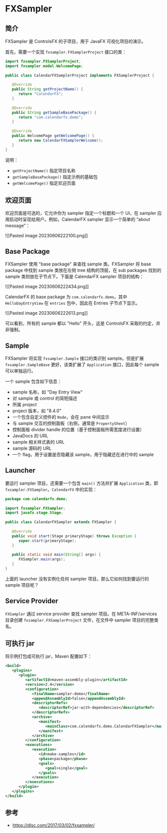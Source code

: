 # FXSampler

## 简介

FXSampler 是 ControlsFX 的子项目，用于 JavaFX 可视化项目的演示。

首先，需要一个实现 `fxsampler.FXSamplerProject` 接口的类：

```java
import fxsampler.FXSamplerProject;
import fxsampler.model.WelcomePage;
 
public class CalendarFXSamplerProject implements FXSamplerProject {
 
   @Override
   public String getProjectName() {
      return "CalendarFX";
   }
 
   @Override
   public String getSampleBasePackage() {
      return "com.calendarfx.demo";
   }
 
   @Override
   public WelcomePage getWelcomePage() {
      return new CalendarFXSamplerWelcome();
   }
}
```

说明：

- `getProjectName()` 指定项目名称
- `getSampleBasePackage()` 指定示例的基础包
- `getWelcomePage()` 指定欢迎页面

## 欢迎页面

欢迎页面是可选的，它允许你为 sampler 指定一个标题和一个 UI，在 sampler 应用启动时呈现给用户。例如，CalendarFX sampler 显示一个简单的 “about message”：

![[Pasted image 20230606222100.png]]

## Base Package

FXSampler 使用 "base package" 来查找 sample 类。FXSampler 将 base package 中找到 sample 类放在左侧 tree 结构的顶层，在 sub packages 找到的 sample 类则放在子节点下。下面是 CalendarFX sampler 项目的结构：

![[Pasted image 20230606222434.png]]

CalendarFX 的 base package 为 `com.calendarfx.demo`，其中 `HelloDayEntryView` 在 `entries` 包中，因此在 Entries 子节点下显示。

![[Pasted image 20230606222613.png]]

可以看到，所有的 sample 都以 "Hello" 开头，这是 ControlsFX 采取的约定，并非强制。

## Sample

FXSampler 将实现 `fxsampler.Sample` 接口的类识别 sample。但是扩展 `fxsampler.SampleBase` 更好，该类扩展了 `Application` 接口，因此每个 sample 可以单独运行。

一个 sample 包含如下信息：

- sample 名称，如 "Day Entry View"
- 对 sample 或 control 的简短描述
- 所属 project
- project 版本，如 "8.4.0"
- 一个包含自定义控件的 `Node`，会在 pane 中间显示
- 与 sample 交互的控制面板（右侧，通常是 `PropertySheet`）
- 控制面板 divider handle 的位置（基于控制面板所需宽度进行设置）
- JavaDocs 的 URL
- sample 相关样式表的 URL
- sample 源码的 URL
- 一个 flag，用于设置是否隐藏该 sample，用于隐藏还在进行中的 sample

## Launcher

要运行 sampler 项目，还需要一个包含 `main()` 方法并扩展 `Application` 类，即 `fxsampler.FXSampler`。`CalendarFX` 中的实现：

```java
package com.calendarfx.demo;
 
import fxsampler.FXSampler;
import javafx.stage.Stage;
 
public class CalendarFXSampler extends FXSampler {
 
   @Override
   public void start(Stage primaryStage) throws Exception {
      super.start(primaryStage);
   }
 
   public static void main(String[] args) {
      FXSampler.main(args);
   }
}
```

上面的 launcher 没有实例化任何 sampler 项目。那么它如何找到要运行的 sample 项目呢？

## Service Provider

`FXSampler` 通过 service provider 查找 sampler 项目。在 META-INF/services 目录创建 `fxsampler.FXSamplerProject` 文件，在文件中 sampler 项目的完整类名。

## 可执行 jar

将示例打包成可执行 jar，Maven 配置如下：

```xml
<build>
   <plugins>
      <plugin>
         <artifactId>maven-assembly-plugin</artifactId>
         <version>2.4</version>
         <configuration>
            <finalName>sampler-demo</finalName>
            <appendAssemblyId>false</appendAssemblyId>
            <descriptorRefs>
               <descriptorRef>jar-with-dependencies</descriptorRef>
            </descriptorRefs>
            <archive>
               <manifest>
                  <mainClass>com.calendarfx.demo.CalendarFXSampler</mainClass>
               </manifest>
            </archive>
         </configuration>
         <executions>
            <execution>
               <id>make-samples</id>
               <phase>package</phase>
               <goals>
                  <goal>single</goal>
               </goals>
            </execution>
         </executions>
      </plugin>
   </plugins>
</build>
```


## 参考

- https://dlsc.com/2017/03/02/fxsampler/